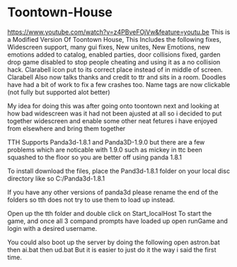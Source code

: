 # Toontown-House 
https://www.youtube.com/watch?v=z4PBveFOjVw&feature=youtu.be
This is a Modified Version Of Toontown House, This Includes the following fixes, Widescreen support, many gui fixes, New unites, New Emotions, new emotions added to catalog, enabled parties, door collisions fixed, garden drop game disabled to stop people cheating and using it as a no collision hack. Clarabell icon put to its correct place instead of in middle of screen. Clarabell Also now talks thanks and credit to ttr and sits in a room. Doodles have had a bit of work to fix a few crashes too. Name tags are now clickable (not fully but supported alot better)


My idea for doing this was after going onto toontown next and looking at how bad widescreen was it had not been ajusted at all so i decided to put together widescreen and enable some other neat fetures i have enjoyed from elsewhere and bring them together 


TTH Supports Panda3d-1.8.1 and Panda3D-1.9.0 but there are a few problems which are noticable with 1.9.0 such as mickey in ttc been squashed to the floor so you are better off using panda 1.8.1


To install download the files, place the Pand3d-1.8.1 folder on your local disc directory like so C:/Panda3d-1.8.1


If you have any other versions of panda3d please rename the end of the folders so tth does not try to use them to load up instead.


Open up the tth folder and double click on Start_localHost To start the game, 
and once all 3 compand prompts have loaded up open 
runGame and login with a desired username.



You could also boot up the server by doing the following
open astron.bat
then ai.bat
then ud.bat 
But it is easier to just do it the way i said the first time.


